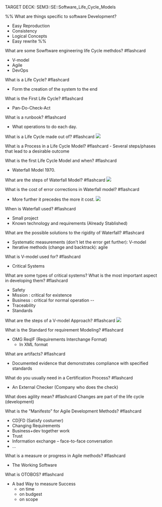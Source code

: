 TARGET DECK: SEM3::SE::Software_Life_Cycle_Models

%% What are things specific to software Development?
- Easy Reproduction
- Consistency 
- Logical Concepts
- Easy rewrite %%

What are some Sowftware engineering life Cycle methdos? #flashcard 
- V-model
- Agile  
- DevOps 
<!--ID: 1702664580887-->


What is a Life Cycle? #flashcard 
- Form the creation of the system to the end
<!--ID: 1702664580899-->


What is the First Life Cycle? #flashcard 
- Pan-Do-Check-Act
<!--ID: 1702664580905-->


What is a runbook? #flashcard 
- What operations to do each day.
<!--ID: 1702664580912-->


What is a Life Cycle made out of? #flashcard 
![](Pasted%20image%2020231215190239.png)
<!--ID: 1702664580919-->


What is a Process in a Life Cycle Model? #flashcard 
	- Several  steps/phases that lead to a desirable outcome
<!--ID: 1702664580926-->


What is the first Life Cycle Model and when? #flashcard 
- Waterfall Model 1970.
<!--ID: 1702664580933-->


What are the steps of Waterfall Model? #flashcard 
![](Pasted%20image%2020231215192252.png)
<!--ID: 1702664580939-->


What is the cost of error corrections in Waterfall model? #flashcard 
- More further it precedes the more it cost.
![](Pasted%20image%2020231215191407.png)
<!--ID: 1702664580946-->



When is Waterfall used? #flashcard 
- Small project
- Known technology and requirements (Already Stablished)
<!--ID: 1702664580952-->


What are the possible solutions to the rigidity of Waterfall? #flashcard 
- Systematic measurements (don't let the error get further): V-model
- Iterative methods (change and backtrack): agile
<!--ID: 1702664580958-->


What is V-model used for? #flashcard 
- Critical Systems
<!--ID: 1702664580965-->


What are some types of critical systems? 
What is the most important aspect in developing them? #flashcard 
- Safety 
- Mission : critical for existence 
- Business : critical for normal operation
--
- Traceability
- Standards
<!--ID: 1702664580971-->

What are the steps of a V-model Approach? #flashcard 
![](Pasted%20image%2020231215192417.png)
<!--ID: 1702666281479-->


What is the Standard for requirement Modeling? #flashcard 
- OMG ReqIF (Requirements Interchange Format)
	- In XML format 
<!--ID: 1702666281488-->


What are artifacts? #flashcard 
- Documented evidence that demonstrates compliance with specified standards
<!--ID: 1702666281496-->


What do you usually need in a Certification Process? #flashcard 
- An External Checker (Company who does the check)
<!--ID: 1702666281503-->


What does agility mean? #flashcard 
Changes are part of the life cycle (development)
<!--ID: 1702666281509-->


What is the "Manifesto" for Agile Development Methods? #flashcard 
- CD|FD (Satisfy costumer)
- Changing Requirements 
- Business+dev together work
- Trust
- Information exchange – face-to-face conversation
- ...
<!--ID: 1702666281519-->


What is a measure or progress in Agile methods? #flashcard 
- The Working Software 
<!--ID: 1702666281526-->


What is OTOBOS?  #flashcard 
- A bad Way to measure Success
	- on time
	- on budgest
	- on scope
<!--ID: 1702666281535-->


